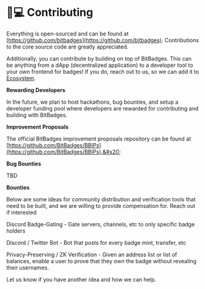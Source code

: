 # 👨💻 Contributing

Everything is open-sourced and can be found at [https://github.com/bitbadges](https://github.com/bitbadges). Contributions to the core source code are greatly appreciated.&#x20;

Additionally, you can contribute by building on top of BitBadges. This can be anything from a dApp (decentralized application) to a developer tool to your own frontend for badges! If you do, reach out to us, so we can add it to [Ecosystem](../overview/ecosystem/).

**Rewarding Developers**

In the future, we plan to host hackathons, bug bounties, and setup a developer funding pool where developers are rewarded for contributing and building with BitBadges.

**Improvement Proposals**

The official BitBadges improvement proposals repository can be found at [https://github.com/BitBadges/BBIPs](https://github.com/BitBadges/BBIPs).&#x20;

**Bug Bounties**

TBD

**Bounties**

Below are some ideas for community distribution and verification tools that need to be built, and we are willing to provide compensation for. Reach out if interested

Discord Badge-Gating - Gate servers, channels, etc to only specific badge holders

Discord / Twitter Bot - Bot that posts for every badge mint, transfer, etc

Privacy-Preserving / ZK Verification - Given an address list or list of balances, enable a user to prove that they own the badge without revealing their usernames.



Let us know if you have another idea and how we can help.
